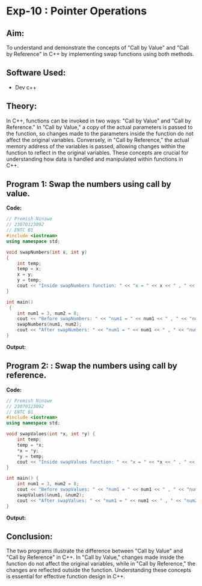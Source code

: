 # Exp-10 : Pointer Operations

## Aim:
To understand and demonstrate the concepts of "Call by Value" and "Call by Reference" in C++ by implementing swap functions using both methods.

## Software Used:
- Dev c++
  
## Theory:
In C++, functions can be invoked in two ways: "Call by Value" and "Call by Reference." In "Call by Value," a copy of the actual parameters is passed to the function, so changes made to the parameters inside the function do not affect the original variables. Conversely, in "Call by Reference," the actual memory address of the variables is passed, allowing changes within the function to reflect in the original variables. These concepts are crucial for understanding how data is handled and manipulated within functions in C++.

## Program 1: Swap the numbers using call by value.
<strong> Code: </strong>
<br>
```cpp
// Premish Ninawe
// 23070123092
// ENTC B1
#include <iostream>
using namespace std;

void swapNumbers(int x, int y)
{
    int temp;
    temp = x;
    x = y;
    y = temp;
    cout << "Inside swapNumbers function: " << "x = " << x << " , " << "y = " << y << endl;
}

int main()
 {
    int num1 = 3, num2 = 8;
    cout << "Before swapNumbers: " << "num1 = " << num1 << " , " << "num2 = " << num2 << endl;
    swapNumbers(num1, num2);
    cout << "After swapNumbers: " << "num1 = " << num1 << " , " << "num2 = " << num2 << endl;
}
```
<strong> Output: </strong>
<br>

## Program 2: : Swap the numbers using call by reference.
<strong> Code: </strong>
<br>
```cpp
// Premish Ninawe
// 23070123092
// ENTC B1
#include <iostream>
using namespace std;

void swapValues(int *x, int *y) {
    int temp;
    temp = *x;
    *x = *y;
    *y = temp;
    cout << "Inside swapValues function: " << "x = " << *x << " , " << "y = " << *y << endl;
}

int main() {
    int num1 = 3, num2 = 8;
    cout << "Before swapValues: " << "num1 = " << num1 << " , " << "num2 = " << num2 << endl;
    swapValues(&num1, &num2);
    cout << "After swapValues: " << "num1 = " << num1 << " , " << "num2 = " << num2 << endl;
}
```
<strong> Output: </strong>
<br>

## Conclusion:
The two programs illustrate the difference between "Call by Value" and "Call by Reference" in C++. In "Call by Value," changes made inside the function do not affect the original variables, while in "Call by Reference," the changes are reflected outside the function. Understanding these concepts is essential for effective function design in C++.
